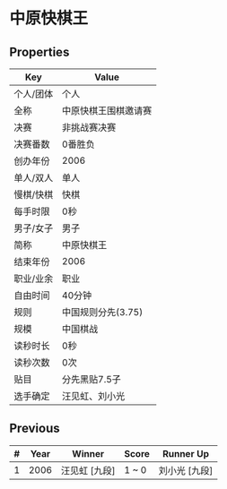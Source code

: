 # 中原快棋王

## Properties

| Key | Value |
| --- | ----- |
| 个人/团体 | 个人 |
| 全称 | 中原快棋王围棋邀请赛 |
| 决赛 | 非挑战赛决赛 |
| 决赛番数 | 0番胜负 |
| 创办年份 | 2006 |
| 单人/双人 | 单人 |
| 慢棋/快棋 | 快棋 |
| 每手时限 | 0秒 |
| 男子/女子 | 男子 |
| 简称 | 中原快棋王 |
| 结束年份 | 2006 |
| 职业/业余 | 职业 |
| 自由时间 | 40分钟 |
| 规则 | 中国规则分先(3.75) |
| 规模 | 中国棋战 |
| 读秒时长 | 0秒 |
| 读秒次数 | 0次 |
| 贴目 | 分先黑贴7.5子 |
| 选手确定 | 汪见虹、刘小光 |

## Previous

| # | Year | Winner | Score | Runner Up |
| --- | --- | --- | --- | --- |
| 1 | 2006 | 汪见虹 [九段] | 1 ~ 0 | 刘小光 [九段] |

